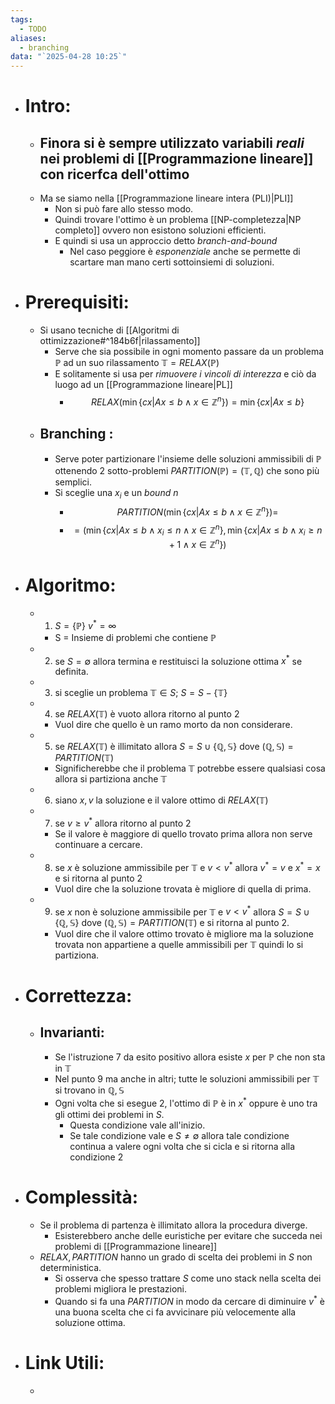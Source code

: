 ```yaml
---
tags:
  - TODO
aliases:
  - branching
data: "`2025-04-28 10:25`"
---
```

- # Intro:
	- Finora si è sempre utilizzato variabili _reali_ nei problemi di [[Programmazione lineare]] con ricerfca dell'ottimo
		- 
	- Ma se siamo nella [[Programmazione lineare intera (PLI)|PLI]] 
		- Non si può fare allo stesso modo.
		- Quindi trovare l'ottimo è un problema [[NP-completezza|NP completo]] ovvero non esistono soluzioni efficienti.
		- E quindi si usa un approccio detto _branch-and-bound_
			- Nel caso peggiore è _esponenziale_ anche se permette di scartare man mano certi sottoinsiemi di soluzioni.
- # Prerequisiti:
	- Si usano tecniche di [[Algoritmi di ottimizzazione#^184b6f|rilassamento]] 
		- Serve che sia possibile in ogni momento passare da un problema $\mathbb{P}$ ad un suo rilassamento $\mathbb{T}=RELAX(\mathbb{P})$ 
		- E solitamente si usa per _rimuovere i vincoli di interezza_ e ciò da luogo ad un [[Programmazione lineare|PL]] 
			- $$RELAX(\min\{cx|Ax\le b \land x\in \mathbb{Z}^{n}\})=\min\{cx|Ax\le b\}$$
	- ## Branching :
		- Serve poter partizionare l'insieme delle soluzioni ammissibili di $\mathbb{P}$ ottenendo 2 sotto-problemi $PARTITION(\mathbb{P})=(\mathbb{T,Q})$ che sono più semplici.
		- Si sceglie una $x_{i}$ e un _bound_ $n$
			- $$PARTITION(\min\{cx|Ax\le b\land x\in \mathbb{Z}^{n}\})=$$
			- $$=(\min\{cx|Ax\le b\land x_{i}\le n \land x\in \mathbb{Z}^{n}\}, \min \{cx|Ax\le b \land x_{i}\ge n+1 \land x \in \mathbb{Z}^{n}\})$$
- # Algoritmo:
	- 1) $S=\{\mathbb{P}\}$ $v^{*}=\infty$
		- S = Insieme di problemi che contiene $\mathbb{P}$
	- 2) se $S= \emptyset$ allora termina e restituisci la soluzione ottima $x^{*}$ se definita.
	- 3) si sceglie un problema $\mathbb{T}\in S$; $S=S-\{\mathbb{T}\}$
	- 4) se $RELAX(\mathbb{T})$ è vuoto allora ritorno al punto 2
		- Vuol dire che quello è un ramo morto da non considerare.
	- 5) se $RELAX(\mathbb{T})$ è illimitato allora $S=S\cup \{\mathbb{Q,S}\}$ dove $(\mathbb{Q,S})=PARTITION(\mathbb{T})$
		- Significherebbe che il problema $\mathbb{T}$ potrebbe essere qualsiasi cosa allora si partiziona anche $\mathbb{T}$ 
	- 6) siano $x,v$ la soluzione e il valore ottimo di $RELAX(\mathbb{T})$
	- 7) se $v\ge v^{*}$ allora ritorno al punto 2
		- Se il valore è maggiore di quello trovato prima allora non serve continuare a cercare.
	- 8) se $x$ è soluzione ammissibile per $\mathbb{T}$ e $v<v^{*}$ allora $v^{*}=v$ e $x^{*}=x$ e si ritorna al punto 2
		- Vuol dire che la soluzione trovata è migliore di quella di prima.
	- 9) se $x$ non è soluzione ammissibile per $\mathbb{T}$ e $v<v^{*}$ allora $S=S\cup\{\mathbb{Q,S}\}$ dove $(\mathbb{Q,S})=PARTITION(\mathbb{T})$ e si ritorna al punto 2.
		- Vuol dire che il valore ottimo trovato è migliore ma la soluzione trovata non appartiene a quelle ammissibili per $\mathbb{T}$ quindi lo si partiziona.
- # Correttezza:
	- ## Invarianti:
		- Se l'istruzione 7 da esito positivo allora esiste $x$ per $\mathbb{P}$ che non sta in $\mathbb{T}$ 
		- Nel punto 9 ma anche in altri; tutte le soluzioni ammissibili per $\mathbb{T}$ si trovano in $\mathbb{Q,S}$ 
		- Ogni volta che si esegue 2, l'ottimo di $\mathbb{P}$ è in $x^{*}$ oppure è uno tra gli ottimi dei problemi in $S$.
			- Questa condizione vale all'inizio.
			- Se tale condizione vale e $S\ne \emptyset$ allora tale condizione continua a valere ogni volta che si cicla e si ritorna alla condizione 2
- # Complessità:
	- Se il problema di partenza è illimitato allora la procedura diverge.
		- Esisterebbero anche delle euristiche per evitare che succeda nei problemi di [[Programmazione lineare]]
	- $RELAX, PARTITION$ hanno un grado di scelta dei problemi in $S$ non deterministica.
		- Si osserva che spesso trattare $S$ come uno stack nella scelta dei problemi migliora le prestazioni.
		- Quando si fa una $PARTITION$ in modo da cercare di diminuire $v^{*}$ è una buona scelta che ci fa avvicinare più velocemente alla soluzione ottima.
- # Link Utili:
	- 
